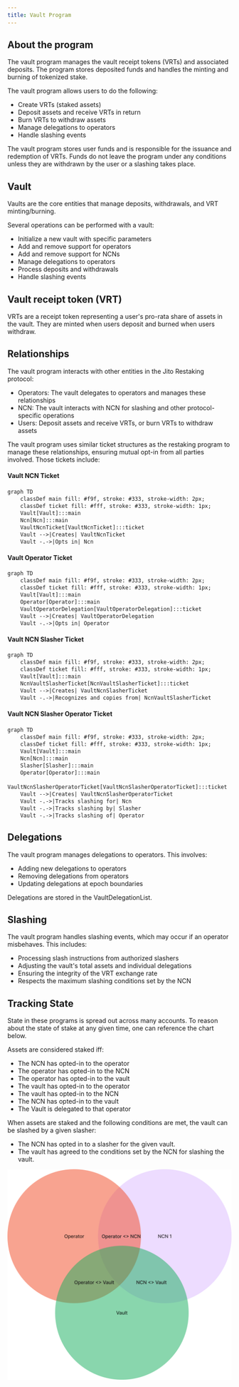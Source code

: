```yaml
---
title: Vault Program
---
```


## About the program

The vault program manages the vault receipt tokens (VRTs) and associated deposits.
The program stores deposited funds and handles the minting and burning of tokenized stake.

The vault program allows users to do the following:

- Create VRTs (staked assets)
- Deposit assets and receive VRTs in return
- Burn VRTs to withdraw assets
- Manage delegations to operators
- Handle slashing events

The vault program stores user funds and is responsible for the issuance and redemption of VRTs.
Funds do not leave the program under any conditions unless they are withdrawn by the user or a slashing takes place.

## Vault

Vaults are the core entities that manage deposits, withdrawals, and VRT minting/burning.

Several operations can be performed with a vault:

- Initialize a new vault with specific parameters
- Add and remove support for operators
- Add and remove support for NCNs
- Manage delegations to operators
- Process deposits and withdrawals
- Handle slashing events

## Vault receipt token (VRT)

VRTs are a receipt token representing a user's pro-rata share of assets in the vault.
They are minted when users deposit and burned when users withdraw.

## Relationships

The vault program interacts with other entities in the Jito Restaking protocol:

- Operators: The vault delegates to operators and manages these relationships
- NCN: The vault interacts with NCN for slashing and other protocol-specific operations
- Users: Deposit assets and receive VRTs, or burn VRTs to withdraw assets

The vault program uses similar ticket structures as the restaking program to manage these relationships, ensuring mutual
opt-in from all parties involved. Those tickets include:

#### Vault NCN Ticket

```mermaid
graph TD
    classDef main fill: #f9f, stroke: #333, stroke-width: 2px;
    classDef ticket fill: #fff, stroke: #333, stroke-width: 1px;
    Vault[Vault]:::main
    Ncn[Ncn]:::main
    VaultNcnTicket[VaultNcnTicket]:::ticket
    Vault -->|Creates| VaultNcnTicket
    Vault -.->|Opts in| Ncn
```

#### Vault Operator Ticket

```mermaid
graph TD
    classDef main fill: #f9f, stroke: #333, stroke-width: 2px;
    classDef ticket fill: #fff, stroke: #333, stroke-width: 1px;
    Vault[Vault]:::main
    Operator[Operator]:::main
    VaultOperatorDelegation[VaultOperatorDelegation]:::ticket
    Vault -->|Creates| VaultOperatorDelegation
    Vault -.->|Opts in| Operator
```

#### Vault NCN Slasher Ticket

```mermaid
graph TD
    classDef main fill: #f9f, stroke: #333, stroke-width: 2px;
    classDef ticket fill: #fff, stroke: #333, stroke-width: 1px;
    Vault[Vault]:::main
    NcnVaultSlasherTicket[NcnVaultSlasherTicket]:::ticket
    Vault -->|Creates| VaultNcnSlasherTicket
    Vault -.->|Recognizes and copies from| NcnVaultSlasherTicket
```

#### Vault NCN Slasher Operator Ticket

```mermaid
graph TD
    classDef main fill: #f9f, stroke: #333, stroke-width: 2px;
    classDef ticket fill: #fff, stroke: #333, stroke-width: 1px;
    Vault[Vault]:::main
    Ncn[Ncn]:::main
    Slasher[Slasher]:::main
    Operator[Operator]:::main
    VaultNcnSlasherOperatorTicket[VaultNcnSlasherOperatorTicket]:::ticket
    Vault -->|Creates| VaultNcnSlasherOperatorTicket
    Vault -.->|Tracks slashing for| Ncn
    Vault -.->|Tracks slashing by| Slasher
    Vault -.->|Tracks slashing of| Operator
```

## Delegations

The vault program manages delegations to operators. This involves:

- Adding new delegations to operators
- Removing delegations from operators
- Updating delegations at epoch boundaries

Delegations are stored in the VaultDelegationList.

## Slashing

The vault program handles slashing events, which may occur if an operator misbehaves. This includes:

- Processing slash instructions from authorized slashers
- Adjusting the vault's total assets and individual delegations
- Ensuring the integrity of the VRT exchange rate
- Respects the maximum slashing conditions set by the NCN

## Tracking State

State in these programs is spread out across many accounts.
To reason about the state of stake at any given time, one can reference the chart below.

Assets are considered staked iff:

- The NCN has opted-in to the operator
- The operator has opted-in to the NCN
- The operator has opted-in to the vault
- The vault has opted-in to the operator
- The vault has opted-in to the NCN
- The NCN has opted-in to the vault
- The Vault is delegated to that operator

When assets are staked and the following conditions are met, the vault can be slashed by a given slasher:

- The NCN has opted in to a slasher for the given vault.
- The vault has agreed to the conditions set by the NCN for slashing the vault.

![img.png](../assets/staked_venn_diagram.png)